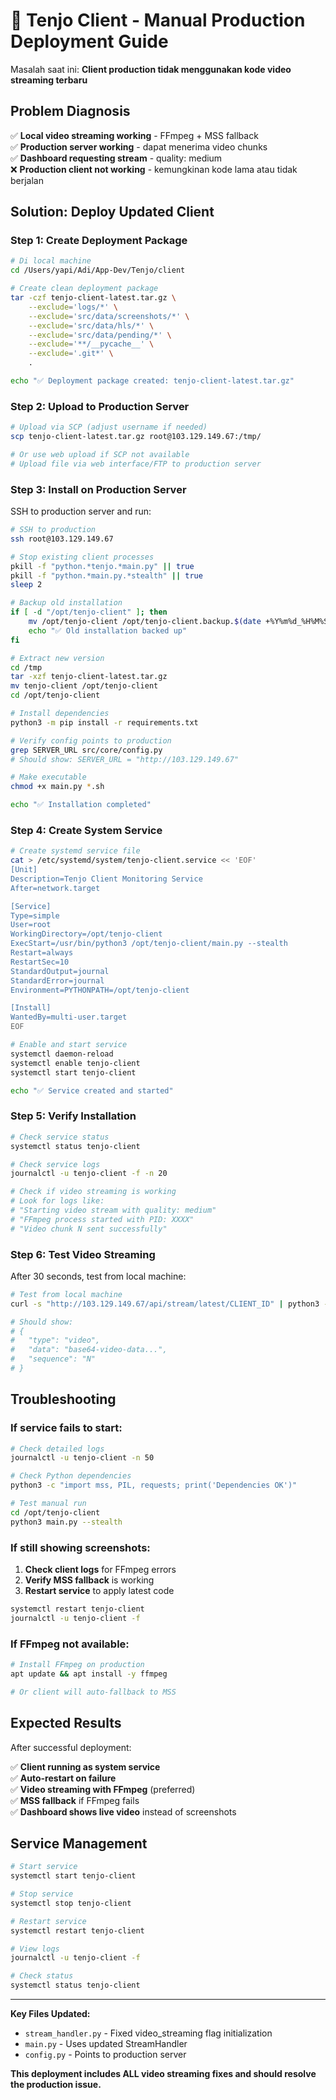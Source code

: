 # 🚀 Tenjo Client - Manual Production Deployment Guide

Masalah saat ini: **Client production tidak menggunakan kode video streaming terbaru**

## Problem Diagnosis
✅ **Local video streaming working** - FFmpeg + MSS fallback  
✅ **Production server working** - dapat menerima video chunks  
✅ **Dashboard requesting stream** - quality: medium  
❌ **Production client not working** - kemungkinan kode lama atau tidak berjalan  

## Solution: Deploy Updated Client

### Step 1: Create Deployment Package
```bash
# Di local machine
cd /Users/yapi/Adi/App-Dev/Tenjo/client

# Create clean deployment package
tar -czf tenjo-client-latest.tar.gz \
    --exclude='logs/*' \
    --exclude='src/data/screenshots/*' \
    --exclude='src/data/hls/*' \
    --exclude='src/data/pending/*' \
    --exclude='**/__pycache__' \
    --exclude='.git*' \
    .

echo "✅ Deployment package created: tenjo-client-latest.tar.gz"
```

### Step 2: Upload to Production Server
```bash
# Upload via SCP (adjust username if needed)
scp tenjo-client-latest.tar.gz root@103.129.149.67:/tmp/

# Or use web upload if SCP not available
# Upload file via web interface/FTP to production server
```

### Step 3: Install on Production Server
SSH to production server and run:

```bash
# SSH to production
ssh root@103.129.149.67

# Stop existing client processes
pkill -f "python.*tenjo.*main.py" || true
pkill -f "python.*main.py.*stealth" || true
sleep 2

# Backup old installation
if [ -d "/opt/tenjo-client" ]; then
    mv /opt/tenjo-client /opt/tenjo-client.backup.$(date +%Y%m%d_%H%M%S)
    echo "✅ Old installation backed up"
fi

# Extract new version
cd /tmp
tar -xzf tenjo-client-latest.tar.gz
mv tenjo-client /opt/tenjo-client
cd /opt/tenjo-client

# Install dependencies
python3 -m pip install -r requirements.txt

# Verify config points to production
grep SERVER_URL src/core/config.py
# Should show: SERVER_URL = "http://103.129.149.67"

# Make executable
chmod +x main.py *.sh

echo "✅ Installation completed"
```

### Step 4: Create System Service
```bash
# Create systemd service file
cat > /etc/systemd/system/tenjo-client.service << 'EOF'
[Unit]
Description=Tenjo Client Monitoring Service
After=network.target

[Service]
Type=simple
User=root
WorkingDirectory=/opt/tenjo-client
ExecStart=/usr/bin/python3 /opt/tenjo-client/main.py --stealth
Restart=always
RestartSec=10
StandardOutput=journal
StandardError=journal
Environment=PYTHONPATH=/opt/tenjo-client

[Install]
WantedBy=multi-user.target
EOF

# Enable and start service
systemctl daemon-reload
systemctl enable tenjo-client
systemctl start tenjo-client

echo "✅ Service created and started"
```

### Step 5: Verify Installation
```bash
# Check service status
systemctl status tenjo-client

# Check service logs
journalctl -u tenjo-client -f -n 20

# Check if video streaming is working
# Look for logs like:
# "Starting video stream with quality: medium"
# "FFmpeg process started with PID: XXXX"
# "Video chunk N sent successfully"
```

### Step 6: Test Video Streaming
After 30 seconds, test from local machine:

```bash
# Test from local machine
curl -s "http://103.129.149.67/api/stream/latest/CLIENT_ID" | python3 -m json.tool

# Should show:
# {
#   "type": "video",
#   "data": "base64-video-data...",
#   "sequence": "N"
# }
```

## Troubleshooting

### If service fails to start:
```bash
# Check detailed logs
journalctl -u tenjo-client -n 50

# Check Python dependencies
python3 -c "import mss, PIL, requests; print('Dependencies OK')"

# Test manual run
cd /opt/tenjo-client
python3 main.py --stealth
```

### If still showing screenshots:
1. **Check client logs** for FFmpeg errors
2. **Verify MSS fallback** is working
3. **Restart service** to apply latest code

```bash
systemctl restart tenjo-client
journalctl -u tenjo-client -f
```

### If FFmpeg not available:
```bash
# Install FFmpeg on production
apt update && apt install -y ffmpeg

# Or client will auto-fallback to MSS
```

## Expected Results

After successful deployment:

✅ **Client running as system service**  
✅ **Auto-restart on failure**  
✅ **Video streaming with FFmpeg** (preferred)  
✅ **MSS fallback** if FFmpeg fails  
✅ **Dashboard shows live video** instead of screenshots  

## Service Management

```bash
# Start service
systemctl start tenjo-client

# Stop service  
systemctl stop tenjo-client

# Restart service
systemctl restart tenjo-client

# View logs
journalctl -u tenjo-client -f

# Check status
systemctl status tenjo-client
```

---

**Key Files Updated:**
- `stream_handler.py` - Fixed video_streaming flag initialization
- `main.py` - Uses updated StreamHandler
- `config.py` - Points to production server

**This deployment includes ALL video streaming fixes and should resolve the production issue.**
